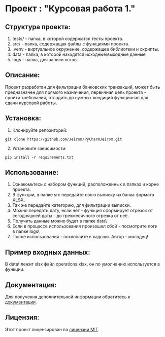 
# Проект : "Курсовая работа 1."

## Структура проекта:

1. tests/ - папка, в которой содержатся тесты проекта.
2. src/ - папка, содержащая файлы с функциями проекта.
3. .venv - виртуальное окружение, содержащее библиотеки и скрипты.
4. data - папка, в которой находятся исходные\выходные данные
5. logs - папка, для записи логов.
## Описание:

Проект разработан для фильтрации банковских транзакций, может быть предназначен для прямого назначения,
первичная цель проекта - пройти требования, отладить до нужных кондиций функционал для сдачи курсовой работы.

## Установка:

1. Клонируйте репозиторий:
```
git clone https://github.com/Jeirom/PyCharmJeirom.git
```
2. Установите зависимости:
```
pip install -r requirements.txt
```
## Использование:

1. Ознакомьтесь с набором функций, расположенных в папках и корне проекта.
2. В функции, в папке src передайте свою выписку из банка формата XLSX.
3. Так же передайте категорию, для фильтрации выписки. 
4. Можно передать дату, если нет - функция сформирует отрезок от сегодняшней даты - до трехмесячного отрезка от неё.
5. Получить данные можно будет в папке data\
6. Если в процессе использования произошел сбой - посмотрите логи в папке logs\
7. После использования - похлопайте в ладоши. Автор - молодец!

## Пример входных данных:

В data\ лежит xlsx файл operations.xlsx, он по умолчанию используется в функции.

## Документация:

Для получения дополнительной информации обратитесь к [документации](docs/README.md).

## Лицензия:

Этот проект лицензирован по [лицензии MIT](nolicense_nono.com).
